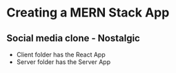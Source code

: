 # Creating a MERN Stack App

## Social media clone - Nostalgic

- Client folder has the React App
- Server folder has the Server App
